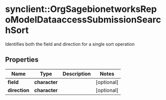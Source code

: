 # synclient::OrgSagebionetworksRepoModelDataaccessSubmissionSearchSort

Identifies both the field and direction for a single sort operation

## Properties
Name | Type | Description | Notes
------------ | ------------- | ------------- | -------------
**field** | **character** |  | [optional] 
**direction** | **character** |  | [optional] 


